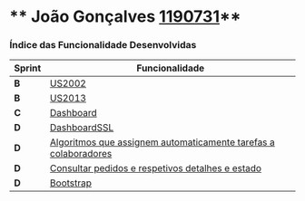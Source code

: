 ** João Gonçalves [1190731](./)** 
===============================


### Índice das Funcionalidade Desenvolvidas ###


| Sprint | Funcionalidade     |
|--------|--------------------|
| **B**  | [US2002](https://bitbucket.org/1190731/lei20_21_s4_2dl_1/src/master/docs/1190731/Servico/ProcessoEngenhariaFuncionalidade.md) |
| **B**  | [US2013](https://bitbucket.org/1190731/lei20_21_s4_2dl_1/src/master/docs/1190731/Bootstrap/ProcessoEngenhariaFuncionalidade.md) |
| **C**  | [Dashboard](https://bitbucket.org/1190731/lei20_21_s4_2dl_1/src/master/docs/1190731/Dashboard/Dashboard.md) |
| **D**  | [DashboardSSL](https://bitbucket.org/1190731/lei20_21_s4_2dl_1/src/master/docs/1190731/DashboardSSL/Dashboard.md) |
| **D**  | [Algoritmos que assignem automaticamente tarefas a colaboradores](https://bitbucket.org/1190731/lei20_21_s4_2dl_1/src/master/docs/1190731/Algoritmos%20que%20assignem%20automaticamente%20tarefas%20a%20colaboradores/ProcessoEngenhariaFuncionalidade.md) |
| **D**  | [Consultar pedidos e respetivos detalhes e estado](https://bitbucket.org/1190731/lei20_21_s4_2dl_1/src/master/docs/1190731/Consultar%20pedidos%20e%20respetivos%20detalhes%20e%20estado/ProcessoEngenhariaFuncionalidade.md) |
| **D**  | [Bootstrap](https://bitbucket.org/1190731/lei20_21_s4_2dl_1/src/master/docs/1190731/Bootstrap/ProcessoEngenhariaFuncionalidade.md) |